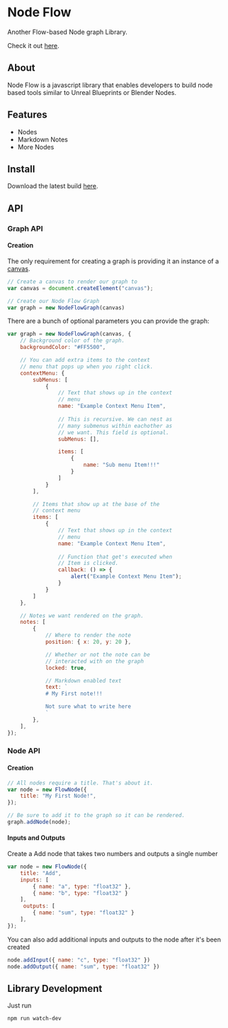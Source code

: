# Node Flow

Another Flow-based Node graph Library.

Check it out [here](https://elicdavis.github.io/node-flow/).

## About

Node Flow is a javascript library that enables developers to build node based tools similar to Unreal Blueprints or Blender Nodes. 

## Features

* Nodes
* Markdown Notes
* More Nodes

## Install

Download the latest build [here](https://github.com/EliCDavis/node-flow/blob/gh-pages/dist/web/index.js).

## API

### Graph API

#### Creation

The only requirement for creating a graph is providing it an instance of a [canvas](https://developer.mozilla.org/en-US/docs/Web/HTML/Element/canvas).

```javascript
// Create a canvas to render our graph to
var canvas = document.createElement("canvas");

// Create our Node Flow Graph
var graph = new NodeFlowGraph(canvas)
```

There are a bunch of optional parameters you can provide the graph:

```javascript
var graph = new NodeFlowGraph(canvas, {
    // Background color of the graph.
    backgroundColor: "#FF5500",

    // You can add extra items to the context
    // menu that pops up when you right click.
    contextMenu: {
        subMenus: [
            {
                // Text that shows up in the context
                // menu 
                name: "Example Context Menu Item",
                
                // This is recursive. We can nest as 
                // many submenus within eachother as
                // we want. This field is optional.
                subMenus: [],

                items: [
                    {
                        name: "Sub menu Item!!!"
                    }
                ]
            }
        ],

        // Items that show up at the base of the 
        // context menu
        items: [
            {
                // Text that shows up in the context
                // menu 
                name: "Example Context Menu Item",
                
                // Function that get's executed when
                // Item is clicked.
                callback: () => {
                    alert("Example Context Menu Item");
                }    
            }
        ]
    },

    // Notes we want rendered on the graph.
    notes: [
        {
            // Where to render the note
            position: { x: 20, y: 20 },

            // Whether or not the note can be 
            // interacted with on the graph
            locked: true,

            // Markdown enabled text
            text: `
            # My First note!!!

            Not sure what to write here
            `
        },  
    ],
});
```

### Node API

#### Creation

```javascript
// All nodes require a title. That's about it.
var node = new FlowNode({ 
    title: "My First Node!",
});

// Be sure to add it to the graph so it can be rendered.
graph.addNode(node);
```

#### Inputs and Outputs

Create a Add node that takes two numbers and outputs a single number

```javascript
var node = new FlowNode({ 
    title: "Add",
    inputs: [
        { name: "a", type: "float32" },
        { name: "b", type: "float32" }
    ],
     outputs: [
        { name: "sum", type: "float32" }
    ],
});
```

You can also add additional inputs and outputs to the node after it's been created

```javascript
node.addInput({ name: "c", type: "float32" })
node.addOutput({ name: "sum", type: "float32" })
```

## Library Development

Just run

```bash
npm run watch-dev
```